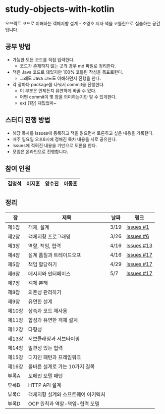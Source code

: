 # study-objects-with-kotlin
오브젝트 코드로 이해하는 객체지향 설계 - 조영호 저자 책을 코틀린으로 실습하는 공간입니다.

## 공부 방법

- 가능한 모든 코드를 직접 입력한다.
  - 코드가 존재하지 않는 곳의 경우 md 파일로 정리한다.
- 책은 Java 코드로 돼있지만 100% 코틀린 작성을 목표로한다.
  - 그래도 Java 코드도 이해하면서 진행을 한다.
- 각 장마다 package를 나눠서 commit을 진행한다.
  - 이 부분은 언제든지 유연하게 바꿀 수 있다.
  - 어떤 commit이 몇 장을 의미하는지만 알 수 있게한다.
  - ex) [1장] 재밌었따~
  
## 스터디 진행 방법

- 해당 목차를 Issues에 등록하고 책을 읽으면서 토론하고 싶은 내용을 기록한다.
- 매주 일요일 오후8시에 정해진 목차 내용을 서로 공유한다.
- Issues에 적혀진 내용을 기반으로 토론을 한다.
- 모임은 온라인으로 진행합니다.

## 참여 인원

|[김명석](https://github.com/audxo112)|[이지훈](https://github.com/lee-ji-hoon)|[양수진](https://github.com/yangsooplus)|[이동훈](https://github.com/ldh019)|
|---|---|---|---|

## 정리

| 장   | 제목                                  | 날짜 | 링크 |
| ---- | ------------------------------------- | ---- | ---- |
| 제1장 | 객체, 설계                       |  3/19 | [Issues #1](https://github.com/lee-ji-hoon/study-objects-with-kotlin/issues/1) |
| 제2장 | 객체지향 프로그래밍                 |  3/26 | [Issues #6](https://github.com/lee-ji-hoon/study-objects-with-kotlin/issues/6) |
| 제3장 | 역할, 책임, 협력                  |  4/16  | [Issues #13](https://github.com/lee-ji-hoon/study-objects-with-kotlin/issues/13) |
| 제4장 | 설계 품질과 트레이드오프             |  4/16  | [Issues #17](https://github.com/lee-ji-hoon/study-objects-with-kotlin/issues/17) |
| 제5장 | 책임 할당하기                      |  4/29 | [Issues #17](https://github.com/lee-ji-hoon/study-objects-with-kotlin/issues/22) |
| 제6장 | 메시지와 인터페이스                 |   5/7 |  [Issues #17](https://github.com/lee-ji-hoon/study-objects-with-kotlin/issues/27) |
| 제7장 | 객체 분해                            |      |      |
| 제8장 | 의존성 관리하기                      |      |      |
| 제9장 | 유연한 설계                          |      |      |
| 제10장| 상속과 코드 재사용                  |      |      |
| 제11장| 합성과 유연한 객체 설계             |      |      |
| 제12장| 다형성                               |      |      |
| 제13장| 서브클래싱과 서브타이핑              |      |      |
| 제14장| 일관성 있는 협력                     |      |      |
| 제15장| 디자인 패턴과 프레임워크             |      |      |
| 제16장| 올바른 설계로 가는 10가지 길목       |      |      |
| 부록A| 도메인 모델 패턴                      |      |      |
| 부록B| HTTP API 설계                        |      |      |
| 부록C| 객체지향 설계와 소프트웨어 아키텍처   |      |      |
| 부록D| OCP 원칙과 역할-책임-협력 모델       |      |      |
